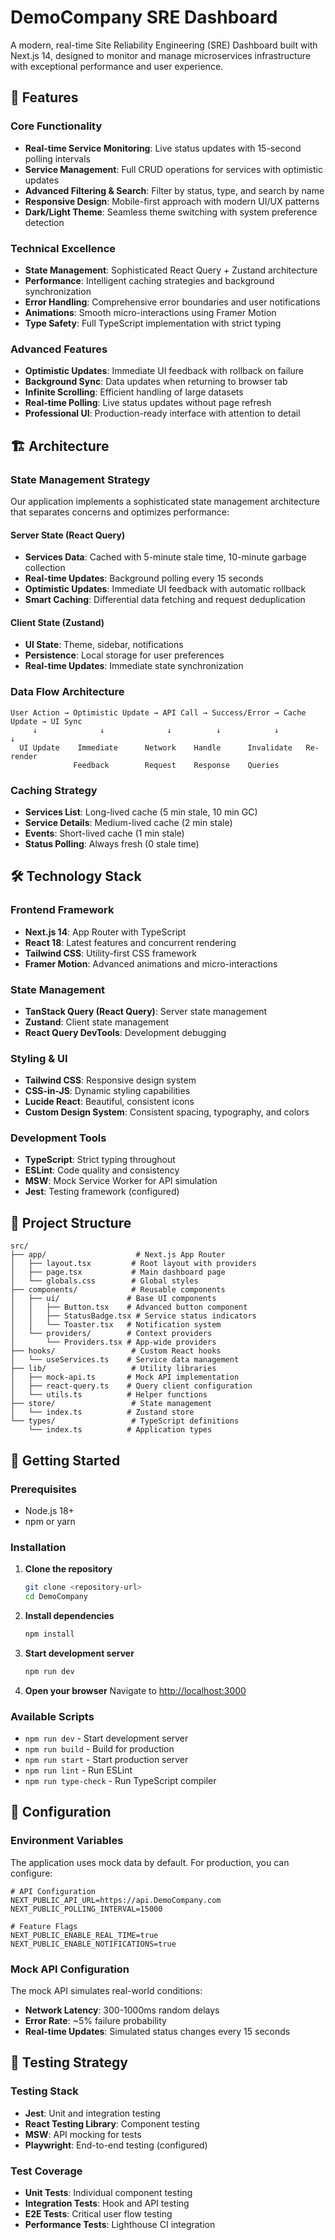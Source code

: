 # DemoCompany SRE Dashboard

A modern, real-time Site Reliability Engineering (SRE) Dashboard built with Next.js 14, designed to monitor and manage microservices infrastructure with exceptional performance and user experience.

## 🚀 Features

### Core Functionality
- **Real-time Service Monitoring**: Live status updates with 15-second polling intervals
- **Service Management**: Full CRUD operations for services with optimistic updates
- **Advanced Filtering & Search**: Filter by status, type, and search by name
- **Responsive Design**: Mobile-first approach with modern UI/UX patterns
- **Dark/Light Theme**: Seamless theme switching with system preference detection

### Technical Excellence
- **State Management**: Sophisticated React Query + Zustand architecture
- **Performance**: Intelligent caching strategies and background synchronization
- **Error Handling**: Comprehensive error boundaries and user notifications
- **Animations**: Smooth micro-interactions using Framer Motion
- **Type Safety**: Full TypeScript implementation with strict typing

### Advanced Features
- **Optimistic Updates**: Immediate UI feedback with rollback on failure
- **Background Sync**: Data updates when returning to browser tab
- **Infinite Scrolling**: Efficient handling of large datasets
- **Real-time Polling**: Live status updates without page refresh
- **Professional UI**: Production-ready interface with attention to detail

## 🏗️ Architecture

### State Management Strategy
Our application implements a sophisticated state management architecture that separates concerns and optimizes performance:

#### Server State (React Query)
- **Services Data**: Cached with 5-minute stale time, 10-minute garbage collection
- **Real-time Updates**: Background polling every 15 seconds
- **Optimistic Updates**: Immediate UI feedback with automatic rollback
- **Smart Caching**: Differential data fetching and request deduplication

#### Client State (Zustand)
- **UI State**: Theme, sidebar, notifications
- **Persistence**: Local storage for user preferences
- **Real-time Updates**: Immediate state synchronization

### Data Flow Architecture
```
User Action → Optimistic Update → API Call → Success/Error → Cache Update → UI Sync
     ↓              ↓              ↓          ↓            ↓          ↓
  UI Update    Immediate      Network    Handle      Invalidate   Re-render
              Feedback        Request    Response    Queries
```

### Caching Strategy
- **Services List**: Long-lived cache (5 min stale, 10 min GC)
- **Service Details**: Medium-lived cache (2 min stale)
- **Events**: Short-lived cache (1 min stale)
- **Status Polling**: Always fresh (0 stale time)

## 🛠️ Technology Stack

### Frontend Framework
- **Next.js 14**: App Router with TypeScript
- **React 18**: Latest features and concurrent rendering
- **Tailwind CSS**: Utility-first CSS framework
- **Framer Motion**: Advanced animations and micro-interactions

### State Management
- **TanStack Query (React Query)**: Server state management
- **Zustand**: Client state management
- **React Query DevTools**: Development debugging

### Styling & UI
- **Tailwind CSS**: Responsive design system
- **CSS-in-JS**: Dynamic styling capabilities
- **Lucide React**: Beautiful, consistent icons
- **Custom Design System**: Consistent spacing, typography, and colors

### Development Tools
- **TypeScript**: Strict typing throughout
- **ESLint**: Code quality and consistency
- **MSW**: Mock Service Worker for API simulation
- **Jest**: Testing framework (configured)

## 📁 Project Structure

```
src/
├── app/                    # Next.js App Router
│   ├── layout.tsx         # Root layout with providers
│   ├── page.tsx           # Main dashboard page
│   └── globals.css        # Global styles
├── components/            # Reusable components
│   ├── ui/               # Base UI components
│   │   ├── Button.tsx    # Advanced button component
│   │   ├── StatusBadge.tsx # Service status indicators
│   │   └── Toaster.tsx   # Notification system
│   └── providers/        # Context providers
│       └── Providers.tsx # App-wide providers
├── hooks/                 # Custom React hooks
│   └── useServices.ts    # Service data management
├── lib/                   # Utility libraries
│   ├── mock-api.ts       # Mock API implementation
│   ├── react-query.ts    # Query client configuration
│   └── utils.ts          # Helper functions
├── store/                 # State management
│   └── index.ts          # Zustand store
└── types/                 # TypeScript definitions
    └── index.ts          # Application types
```

## 🚀 Getting Started

### Prerequisites
- Node.js 18+ 
- npm or yarn

### Installation

1. **Clone the repository**
   ```bash
   git clone <repository-url>
   cd DemoCompany
   ```

2. **Install dependencies**
   ```bash
   npm install
   ```

3. **Start development server**
   ```bash
   npm run dev
   ```

4. **Open your browser**
   Navigate to [http://localhost:3000](http://localhost:3000)

### Available Scripts

- `npm run dev` - Start development server
- `npm run build` - Build for production
- `npm run start` - Start production server
- `npm run lint` - Run ESLint
- `npm run type-check` - Run TypeScript compiler

## 🔧 Configuration

### Environment Variables
The application uses mock data by default. For production, you can configure:

```env
# API Configuration
NEXT_PUBLIC_API_URL=https://api.DemoCompany.com
NEXT_PUBLIC_POLLING_INTERVAL=15000

# Feature Flags
NEXT_PUBLIC_ENABLE_REAL_TIME=true
NEXT_PUBLIC_ENABLE_NOTIFICATIONS=true
```

### Mock API Configuration
The mock API simulates real-world conditions:
- **Network Latency**: 300-1000ms random delays
- **Error Rate**: ~5% failure probability
- **Real-time Updates**: Simulated status changes every 15 seconds

## 🧪 Testing Strategy

### Testing Stack
- **Jest**: Unit and integration testing
- **React Testing Library**: Component testing
- **MSW**: API mocking for tests
- **Playwright**: End-to-end testing (configured)

### Test Coverage
- **Unit Tests**: Individual component testing
- **Integration Tests**: Hook and API testing
- **E2E Tests**: Critical user flow testing
- **Performance Tests**: Lighthouse CI integration
